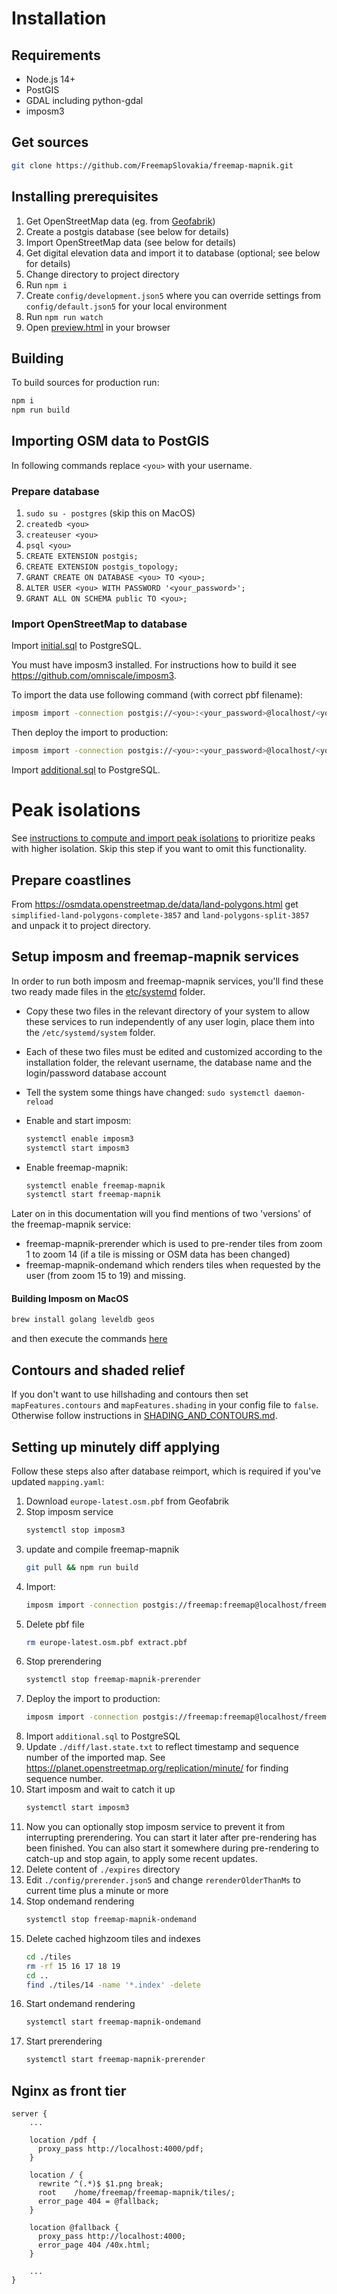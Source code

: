 # Installation

## Requirements

- Node.js 14+
- PostGIS
- GDAL including python-gdal
- imposm3

## Get sources

```bash
git clone https://github.com/FreemapSlovakia/freemap-mapnik.git
```

## Installing prerequisites

1. Get OpenStreetMap data (eg. from [Geofabrik](http://download.geofabrik.de/))
1. Create a postgis database (see below for details)
1. Import OpenStreetMap data (see below for details)
1. Get digital elevation data and import it to database (optional; see below for details)
1. Change directory to project directory
1. Run `npm i`
1. Create `config/development.json5` where you can override settings from `config/default.json5` for your local environment
1. Run `npm run watch`
1. Open [preview.html](../preview.html) in your browser

## Building

To build sources for production run:

```bash
npm i
npm run build
```

## Importing OSM data to PostGIS

In following commands replace `<you>` with your username.

### Prepare database

1. `sudo su - postgres` (skip this on MacOS)
1. `createdb <you>`
1. `createuser <you>`
1. `psql <you>`
1. `CREATE EXTENSION postgis;`
1. `CREATE EXTENSION postgis_topology;`
1. `GRANT CREATE ON DATABASE <you> TO <you>;`
1. `ALTER USER <you> WITH PASSWORD '<your_password>';`
1. `GRANT ALL ON SCHEMA public TO <you>;`

### Import OpenStreetMap to database

Import [initial.sql](../sql/initial.sql) to PostgreSQL.

You must have imposm3 installed. For instructions how to build it see https://github.com/omniscale/imposm3.

To import the data use following command (with correct pbf filename):

```bash
imposm import -connection postgis://<you>:<your_password>@localhost/<you> -mapping mapping.yaml -read slovakia-latest.osm.pbf -write
```

Then deploy the import to production:

```bash
imposm import -connection postgis://<you>:<your_password>@localhost/<you> -mapping mapping.yaml -deployproduction
```

Import [additional.sql](../sql/additional.sql) to PostgreSQL.

# Peak isolations

See [instructions to compute and import peak isolations](./PEAK_ISOLATION.md) to prioritize peaks with higher isolation.
Skip this step if you want to omit this functionality.

## Prepare coastlines

From https://osmdata.openstreetmap.de/data/land-polygons.html get `simplified-land-polygons-complete-3857` and `land-polygons-split-3857` and unpack it to project directory.

## Setup imposm and freemap-mapnik services

In order to run both imposm and freemap-mapnik services, you'll find these two ready made files in the [etc/systemd](../etc/systemd/) folder.

- Copy these two files in the relevant directory of your system to allow these services to run independently of any user login, place them into the `/etc/systemd/system` folder.
- Each of these two files must be edited and customized according to the installation folder, the relevant username, the database name and the login/password database account
- Tell the system some things have changed: `sudo systemctl daemon-reload`
- Enable and start imposm:

  ```bash
  systemctl enable imposm3
  systemctl start imposm3
  ```

- Enable freemap-mapnik:

  ```bash
  systemctl enable freemap-mapnik
  systemctl start freemap-mapnik
  ```

Later on in this documentation will you find mentions of two 'versions' of the freemap-mapnik service:

- freemap-mapnik-prerender which is used to pre-render tiles from zoom 1 to zoom 14 (if a tile is missing or OSM data has been changed)
- freemap-mapnik-ondemand which renders tiles when requested by the user (from zoom 15 to 19) and missing.

#### Building Imposm on MacOS

```bash
brew install golang leveldb geos
```

and then execute the commands [here](https://github.com/omniscale/imposm3/#compile)

## Contours and shaded relief

If you don't want to use hillshading and contours then set `mapFeatures.contours` and `mapFeatures.shading` in your config file to `false`.
Otherwise follow instructions in [SHADING_AND_CONTOURS.md](./SHADING_AND_CONTOURS.md).

## Setting up minutely diff applying

Follow these steps also after database reimport, which is required if you've updated `mapping.yaml`:

1. Download `europe-latest.osm.pbf` from Geofabrik
1. Stop imposm service
   ```bash
   systemctl stop imposm3
   ```
1. update and compile freemap-mapnik
   ```bash
   git pull && npm run build
   ```
1. Import:
   ```bash
   imposm import -connection postgis://freemap:freemap@localhost/freemap -mapping mapping.yaml -read europe-latest.osm.pbf -diff -write -cachedir ./cache -diffdir ./diff -overwritecache -limitto limit-europe.geojson -limittocachebuffer 10000 -optimize
   ```
1. Delete pbf file
   ```bash
   rm europe-latest.osm.pbf extract.pbf
   ```
1. Stop prerendering
   ```bash
   systemctl stop freemap-mapnik-prerender
   ```
1. Deploy the import to production:
   ```bash
   imposm import -connection postgis://freemap:freemap@localhost/freemap -mapping mapping.yaml -deployproduction
   ```
1. Import `additional.sql` to PostgreSQL
1. Update `./diff/last.state.txt` to reflect timestamp and sequence number of the imported map.
   See https://planet.openstreetmap.org/replication/minute/ for finding sequence number.
1. Start imposm and wait to catch it up
   ```bash
   systemctl start imposm3
   ```
1. Now you can optionally stop imposm service to prevent it from interrupting prerendering.
   You can start it later after pre-rendering has been finished.
   You can also start it somewhere during pre-rendering to catch-up and stop again, to apply some recent updates.
1. Delete content of `./expires` directory
1. Edit `./config/prerender.json5` and change `rerenderOlderThanMs` to current time plus a minute or more
1. Stop ondemand rendering
   ```bash
   systemctl stop freemap-mapnik-ondemand
   ```
1. Delete cached highzoom tiles and indexes
   ```bash
   cd ./tiles
   rm -rf 15 16 17 18 19
   cd ..
   find ./tiles/14 -name '*.index' -delete
   ```
1. Start ondemand rendering
   ```bash
   systemctl start freemap-mapnik-ondemand
   ```
1. Start prerendering
   ```bash
   systemctl start freemap-mapnik-prerender
   ```

## Nginx as front tier

```nginx
server {
    ...

    location /pdf {
      proxy_pass http://localhost:4000/pdf;
    }

    location / {
      rewrite ^(.*)$ $1.png break;
      root    /home/freemap/freemap-mapnik/tiles/;
      error_page 404 = @fallback;
    }

    location @fallback {
      proxy_pass http://localhost:4000;
      error_page 404 /40x.html;
    }

    ...
}
```
